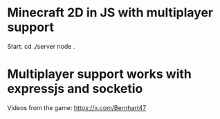 # Minecraft 2D in JS with multiplayer support

Start: cd ./server 
node .

# Multiplayer support works with expressjs and socketio

Videos from the game: https://x.com/Bernhart47
